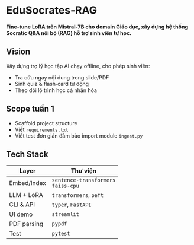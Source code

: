# EduSocrates‑RAG

**Fine‑tune LoRA trên Mistral‑7B cho domain Giáo dục, xây dựng hệ thống Socratic Q&A nội bộ (RAG) hỗ trợ sinh viên tự học.**

## Vision

Xây dựng trợ lý học tập AI chạy offline, cho phép sinh viên:
- Tra cứu ngay nội dung trong slide/PDF
- Sinh quiz & flash‑card tự động
- Theo dõi lộ trình học cá nhân hóa

## Scope tuần 1

- Scaffold project structure  
- Viết `requirements.txt`  
- Viết test đơn giản đảm bảo import module `ingest.py`  

## Tech Stack

| Layer       | Thư viện                  |
|-------------|---------------------------|
| Embed/Index | `sentence-transformers`<br/>`faiss-cpu` |
| LLM + LoRA  | `transformers`, `peft`    |
| CLI & API   | `typer`, `FastAPI`        |
| UI demo     | `streamlit`               |
| PDF parsing | `pypdf`                   |
| Test        | `pytest`                  |
